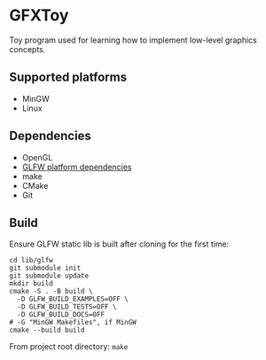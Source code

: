 # GFXToy

Toy program used for learning how to implement low-level graphics concepts.

## Supported platforms

- MinGW
- Linux

## Dependencies

- OpenGL
- [GLFW platform dependencies](https://www.glfw.org/docs/latest/compile_guide.html)
- make
- CMake
- Git

## Build

Ensure GLFW static lib is built after cloning for the first time:
```shell
cd lib/glfw
git submodule init
git submodule update
mkdir build
cmake -S . -B build \
  -D GLFW_BUILD_EXAMPLES=OFF \
  -D GLFW_BUILD_TESTS=OFF \
  -D GLFW_BUILD_DOCS=OFF
# -G "MinGW Makefiles", if MinGW
cmake --build build
```

From project root directory: `make`